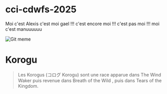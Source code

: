 # cci-cdwfs-2025

Moi c'est Alexis
c'est moi gael !!!
c'est encore moi !!!
c'est pas moi !!!
moi c'est manuuuuuu


![Git meme](https://imgs.search.brave.com/usj27HE0VQR0-WeCdOT5-ZYxQXKQbiN6lFwg-FvMap4/rs:fit:860:0:0:0/g:ce/aHR0cHM6Ly9ibG9n/LmNvZGVpdGJyby5j/b20vd3AtY29udGVu/dC91cGxvYWRzLzIw/MjUvMDgvZ2l0LWFk/ZC1tZW1lLndlYnA)

# Korogu
> Les Korogus (コログ Korogu) sont une race apparue dans The Wind Waker puis revenue dans Breath of the Wild , puis dans Tears of the Kingdom.